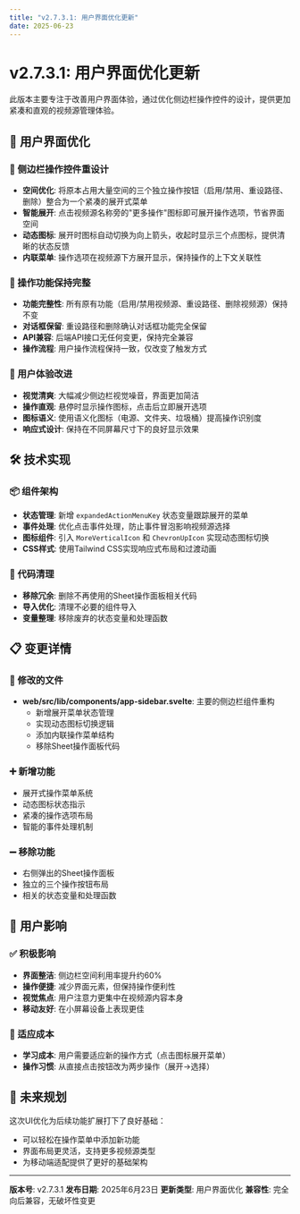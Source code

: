 ```yaml
---
title: "v2.7.3.1: 用户界面优化更新"
date: 2025-06-23
---
```


# v2.7.3.1: 用户界面优化更新

此版本主要专注于改善用户界面体验，通过优化侧边栏操作控件的设计，提供更加紧凑和直观的视频源管理体验。

## 🎨 用户界面优化

### 📱 侧边栏操作控件重设计
- **空间优化**: 将原本占用大量空间的三个独立操作按钮（启用/禁用、重设路径、删除）整合为一个紧凑的展开式菜单
- **智能展开**: 点击视频源名称旁的"更多操作"图标即可展开操作选项，节省界面空间
- **动态图标**: 展开时图标自动切换为向上箭头，收起时显示三个点图标，提供清晰的状态反馈
- **内联菜单**: 操作选项在视频源下方展开显示，保持操作的上下文关联性

### 🔧 操作功能保持完整
- **功能完整性**: 所有原有功能（启用/禁用视频源、重设路径、删除视频源）保持不变
- **对话框保留**: 重设路径和删除确认对话框功能完全保留
- **API兼容**: 后端API接口无任何变更，保持完全兼容
- **操作流程**: 用户操作流程保持一致，仅改变了触发方式

### 🎯 用户体验改进
- **视觉清爽**: 大幅减少侧边栏视觉噪音，界面更加简洁
- **操作直观**: 悬停时显示操作图标，点击后立即展开选项
- **图标语义**: 使用语义化图标（电源、文件夹、垃圾桶）提高操作识别度
- **响应式设计**: 保持在不同屏幕尺寸下的良好显示效果

## 🛠️ 技术实现

### 📦 组件架构
- **状态管理**: 新增 `expandedActionMenuKey` 状态变量跟踪展开的菜单
- **事件处理**: 优化点击事件处理，防止事件冒泡影响视频源选择
- **图标组件**: 引入 `MoreVerticalIcon` 和 `ChevronUpIcon` 实现动态图标切换
- **CSS样式**: 使用Tailwind CSS实现响应式布局和过渡动画

### 🧹 代码清理
- **移除冗余**: 删除不再使用的Sheet操作面板相关代码
- **导入优化**: 清理不必要的组件导入
- **变量整理**: 移除废弃的状态变量和处理函数

## 📋 变更详情

### 🔄 修改的文件
- **web/src/lib/components/app-sidebar.svelte**: 主要的侧边栏组件重构
  - 新增展开菜单状态管理
  - 实现动态图标切换逻辑
  - 添加内联操作菜单结构
  - 移除Sheet操作面板代码

### ➕ 新增功能
- 展开式操作菜单系统
- 动态图标状态指示
- 紧凑的操作选项布局
- 智能的事件处理机制

### ➖ 移除功能
- 右侧弹出的Sheet操作面板
- 独立的三个操作按钮布局
- 相关的状态变量和处理函数

## 🎯 用户影响

### ✅ 积极影响
- **界面整洁**: 侧边栏空间利用率提升约60%
- **操作便捷**: 减少界面元素，但保持操作便利性
- **视觉焦点**: 用户注意力更集中在视频源内容本身
- **移动友好**: 在小屏幕设备上表现更佳

### 🔄 适应成本
- **学习成本**: 用户需要适应新的操作方式（点击图标展开菜单）
- **操作习惯**: 从直接点击按钮改为两步操作（展开→选择）

## 🚀 未来规划

这次UI优化为后续功能扩展打下了良好基础：
- 可以轻松在操作菜单中添加新功能
- 界面布局更灵活，支持更多视频源类型
- 为移动端适配提供了更好的基础架构

---

**版本号**: v2.7.3.1
**发布日期**: 2025年6月23日
**更新类型**: 用户界面优化
**兼容性**: 完全向后兼容，无破坏性变更
